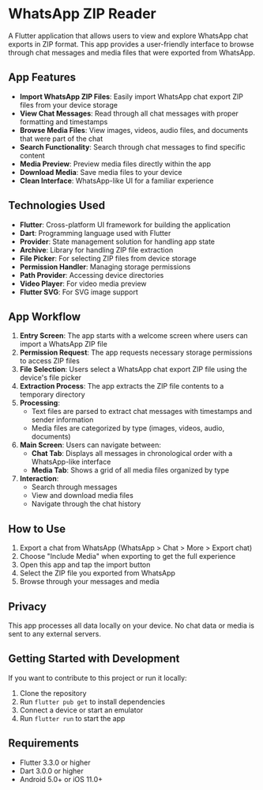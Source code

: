 # WhatsApp ZIP Reader

A Flutter application that allows users to view and explore WhatsApp chat exports in ZIP format. This app provides a user-friendly interface to browse through chat messages and media files that were exported from WhatsApp.

## App Features

- **Import WhatsApp ZIP Files**: Easily import WhatsApp chat export ZIP files from your device storage
- **View Chat Messages**: Read through all chat messages with proper formatting and timestamps
- **Browse Media Files**: View images, videos, audio files, and documents that were part of the chat
- **Search Functionality**: Search through chat messages to find specific content
- **Media Preview**: Preview media files directly within the app
- **Download Media**: Save media files to your device
- **Clean Interface**: WhatsApp-like UI for a familiar experience

## Technologies Used

- **Flutter**: Cross-platform UI framework for building the application
- **Dart**: Programming language used with Flutter
- **Provider**: State management solution for handling app state
- **Archive**: Library for handling ZIP file extraction
- **File Picker**: For selecting ZIP files from device storage
- **Permission Handler**: Managing storage permissions
- **Path Provider**: Accessing device directories
- **Video Player**: For video media preview
- **Flutter SVG**: For SVG image support

## App Workflow

1. **Entry Screen**: The app starts with a welcome screen where users can import a WhatsApp ZIP file
2. **Permission Request**: The app requests necessary storage permissions to access ZIP files
3. **File Selection**: Users select a WhatsApp chat export ZIP file using the device's file picker
4. **Extraction Process**: The app extracts the ZIP file contents to a temporary directory
5. **Processing**:
   - Text files are parsed to extract chat messages with timestamps and sender information
   - Media files are categorized by type (images, videos, audio, documents)
6. **Main Screen**: Users can navigate between:
   - **Chat Tab**: Displays all messages in chronological order with a WhatsApp-like interface
   - **Media Tab**: Shows a grid of all media files organized by type
7. **Interaction**:
   - Search through messages
   - View and download media files
   - Navigate through the chat history

## How to Use

1. Export a chat from WhatsApp (WhatsApp > Chat > More > Export chat)
2. Choose "Include Media" when exporting to get the full experience
3. Open this app and tap the import button
4. Select the ZIP file you exported from WhatsApp
5. Browse through your messages and media

## Privacy

This app processes all data locally on your device. No chat data or media is sent to any external servers.

## Getting Started with Development

If you want to contribute to this project or run it locally:

1. Clone the repository
2. Run `flutter pub get` to install dependencies
3. Connect a device or start an emulator
4. Run `flutter run` to start the app

## Requirements

- Flutter 3.3.0 or higher
- Dart 3.0.0 or higher
- Android 5.0+ or iOS 11.0+

